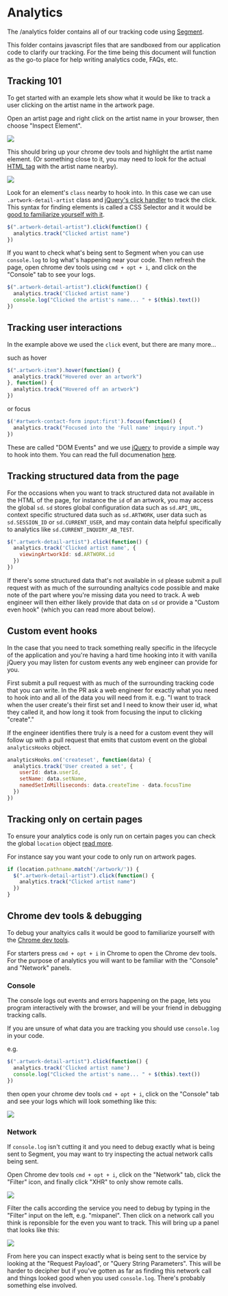 # Analytics

The /analytics folder contains all of our tracking code using [Segment](https://segment.com/).

This folder contains javascript files that are sandboxed from our application code to clarify our tracking. For the time being this document will function as the go-to place for help writing analytics code, FAQs, etc.

## Tracking 101

To get started with an example lets show what it would be like to track a user clicking on the artist name in the artwork page.

Open an artist page and right click on the artist name in your browser, then choose "Inspect Element".

![](https://s3.amazonaws.com/f.cl.ly/items/3W3u210t3Q2T2x0t2M0h/Image%202015-04-14%20at%2012.40.40%20PM.png)

This should bring up your chrome dev tools and highlight the artist name element. (Or something close to it, you may need to look for the actual [HTML tag](https://www.wikiwand.com/en/HTML_element) with the artist name nearby).

![](https://s3.amazonaws.com/f.cl.ly/items/0s2r1q2F2N0K2k2G430D/Image%202015-04-14%20at%2012.43.59%20PM.png)

Look for an element's `class` nearby to hook into. In this case we can use `.artwork-detail-artist` class and [jQuery's click handler](http://api.jquery.com/click/) to track the click. This syntax for finding elements is called a CSS Selector and it would be [good to familiarize yourself with it](http://www.webteacher.ws/2011/12/07/css-selectors-101/).

````javascript
$(".artwork-detail-artist").click(function() {
  analytics.track("Clicked artist name")
})
````

If you want to check what's being sent to Segment when you can use `console.log` to log what's happening near your code. Then refresh the page, open chrome dev tools using `cmd + opt + i`, and click on the "Console" tab to see your logs.

````javascript
$(".artwork-detail-artist").click(function() {
  analytics.track('Clicked artist name')
  console.log("Clicked the artist's name... " + $(this).text())
})
````

## Tracking user interactions

In the example above we used the `click` event, but there are many more...

such as hover

````javascript
$(".artwork-item").hover(function() {
  analytics.track("Hovered over an artwork")
}, function() {
  analytics.track("Hovered off an artwork")
})
````

or focus

````javascript
$('#artwork-contact-form input:first').focus(function() {
  analytics.track("Focused into the 'Full name' inquiry input.")
})
````

These are called "DOM Events" and we use [jQuery](https://jquery.com/) to provide a simple way to hook into them. You can read the full documenation [here](http://api.jquery.com/category/events/).

## Tracking structured data from the page

For the occasions when you want to track structured data not available in the HTML of the page, for instance the `id` of an artwork, you may access the global `sd`. `sd` stores global configuration data such as `sd.API_URL`, context specific structured data such as `sd.ARTWORK`, user data such as `sd.SESSION_ID` or `sd.CURRENT_USER`, and may contain data helpful specifically to analytics like `sd.CURRENT_INQUIRY_AB_TEST`.

````javascript
$(".artwork-detail-artist").click(function() {
  analytics.track('Clicked artist name', {
    viewingArtworkId: sd.ARTWORK.id
  })
})
````

If there's some structured data that's not available in `sd` please submit a pull request with as much of the surrounding analtyics code possible and make note of the part where you're missing data you need to track. A web engineer will then either likely provide that data on `sd` or provide a "Custom even hook" (which you can read more about below).

## Custom event hooks

In the case that you need to track something really specific in the lifecycle of the application and you're having a hard time hooking into it with vanilla jQuery you may listen for custom events any web engineer can provide for you.

First submit a pull request with as much of the surrounding tracking code that you can write. In the PR ask a web engineer for exactly what you need to hook into and all of the data you will need from it. e.g. "I want to track when the user create's their first set and I need to know their user id, what they called it, and how long it took from focusing the input to clicking "create"."

If the engineer identifies there truly is a need for a custom event they will follow up with a pull request that emits that custom event on the global `analyticsHooks` object.

````javascript
analyticsHooks.on('createset', function(data) {
  analytics.track('User created a set', {
    userId: data.userId,
    setName: data.setName,
    namedSetInMilliseconds: data.createTime - data.focusTime
  })
})
````

## Tracking only on certain pages

To ensure your analytics code is only run on certain pages you can
check the global `location` object [read more](https://developer.mozilla.org/en-US/docs/Web/API/Window/location).

For instance say you want your code to only run on artwork pages.

````javascript
if (location.pathname.match('/artwork/')) {
  $(".artwork-detail-artist").click(function() {
    analytics.track("Clicked artist name")
  })
}
````

## Chrome dev tools & debugging

To debug your analtyics calls it would be good to familiarize yourself with the [Chrome dev tools](https://developer.chrome.com/devtools).

For starters press `cmd + opt + i` in Chrome to open the Chrome dev tools. For the purpose of analytics you will want to be familiar with the "Console" and "Network" panels.

### Console

The console logs out events and errors happening on the page, lets you program interactively with the browser, and will be your friend in debugging tracking calls.

If you are unsure of what data you are tracking you should use `console.log` in your code.

e.g.

````javascript
$(".artwork-detail-artist").click(function() {
  analytics.track('Clicked artist name')
  console.log("Clicked the artist's name... " + $(this).text())
})
````

then open your chrome dev tools `cmd + opt + i`, click on the "Console" tab and see your logs which will look something like this:

![](https://s3.amazonaws.com/f.cl.ly/items/2n2v3i2a451L3D290Z46/Image%202015-04-14%20at%201.06.22%20PM.png)

### Network

If `console.log` isn't cutting it and you need to debug exactly what is being sent to Segment, you may want to try inspecting the actual network calls being sent.

Open Chrome dev tools `cmd + opt + i`, click on the "Network" tab, click the "Filter" icon, and finally click "XHR" to only show remote calls.

![](https://s3.amazonaws.com/f.cl.ly/items/2Z2K0X1E3d0O141D1d1n/Image%202015-04-14%20at%201.09.48%20PM.png)

Filter the calls according the service you need to debug by typing in the "Filter" input on the left, e.g. "mixpanel". Then click on a network call you think is reponsible for the even you want to track. This will bring up a panel that looks like this:

![](https://s3.amazonaws.com/f.cl.ly/items/1p3M3N3o3O3z0s0P2C28/Image%202015-04-14%20at%201.20.24%20PM.png)

From here you can inspect exactly what is being sent to the service by looking at the "Request Payload", or "Query String Parameters". This will be harder to decipher but if you've gotten as far as finding this network call and things looked good when you used `console.log`. There's probably something else involved.

